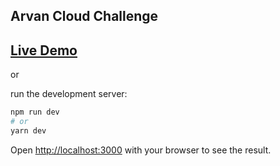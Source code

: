 ## Arvan Cloud Challenge

## [Live Demo](https://mssoftco.gitlab.io/arvan-cloud-front/)

or

run the development server:

```bash
npm run dev
# or
yarn dev
```

Open [http://localhost:3000](http://localhost:3000) with your browser to see the result.

